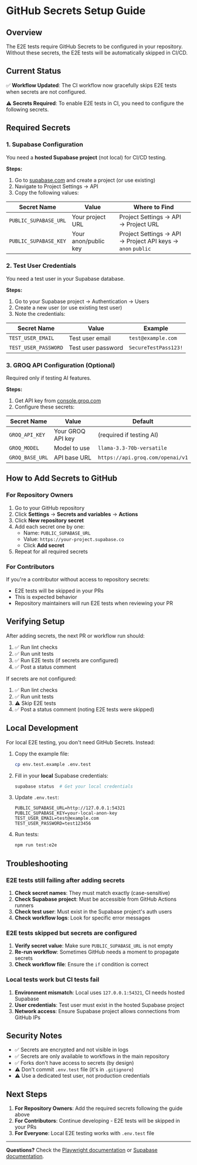 # GitHub Secrets Setup Guide

## Overview

The E2E tests require GitHub Secrets to be configured in your repository. Without these secrets, the E2E tests will be automatically skipped in CI/CD.

## Current Status

✅ **Workflow Updated**: The CI workflow now gracefully skips E2E tests when secrets are not configured.

⚠️ **Secrets Required**: To enable E2E tests in CI, you need to configure the following secrets.

## Required Secrets

### 1. Supabase Configuration

You need a **hosted Supabase project** (not local) for CI/CD testing.

**Steps:**
1. Go to [supabase.com](https://supabase.com) and create a project (or use existing)
2. Navigate to Project Settings → API
3. Copy the following values:

| Secret Name | Value | Where to Find |
|------------|-------|---------------|
| `PUBLIC_SUPABASE_URL` | Your project URL | Project Settings → API → Project URL |
| `PUBLIC_SUPABASE_KEY` | Your anon/public key | Project Settings → API → Project API keys → `anon` `public` |

### 2. Test User Credentials

You need a test user in your Supabase database.

**Steps:**
1. Go to your Supabase project → Authentication → Users
2. Create a new user (or use existing test user)
3. Note the credentials:

| Secret Name | Value | Example |
|------------|-------|---------|
| `TEST_USER_EMAIL` | Test user email | `test@example.com` |
| `TEST_USER_PASSWORD` | Test user password | `SecureTestPass123!` |

### 3. GROQ API Configuration (Optional)

Required only if testing AI features.

**Steps:**
1. Get API key from [console.groq.com](https://console.groq.com)
2. Configure these secrets:

| Secret Name | Value | Default |
|------------|-------|---------|
| `GROQ_API_KEY` | Your GROQ API key | (required if testing AI) |
| `GROQ_MODEL` | Model to use | `llama-3.3-70b-versatile` |
| `GROQ_BASE_URL` | API base URL | `https://api.groq.com/openai/v1` |

## How to Add Secrets to GitHub

### For Repository Owners

1. Go to your GitHub repository
2. Click **Settings** → **Secrets and variables** → **Actions**
3. Click **New repository secret**
4. Add each secret one by one:
   - Name: `PUBLIC_SUPABASE_URL`
   - Value: `https://your-project.supabase.co`
   - Click **Add secret**
5. Repeat for all required secrets

### For Contributors

If you're a contributor without access to repository secrets:
- E2E tests will be skipped in your PRs
- This is expected behavior
- Repository maintainers will run E2E tests when reviewing your PR

## Verifying Setup

After adding secrets, the next PR or workflow run should:

1. ✅ Run lint checks
2. ✅ Run unit tests
3. ✅ Run E2E tests (if secrets are configured)
4. ✅ Post a status comment

If secrets are not configured:
1. ✅ Run lint checks
2. ✅ Run unit tests
3. ⚠️ Skip E2E tests
4. ✅ Post a status comment (noting E2E tests were skipped)

## Local Development

For local E2E testing, you don't need GitHub Secrets. Instead:

1. Copy the example file:
   ```bash
   cp env.test.example .env.test
   ```

2. Fill in your **local** Supabase credentials:
   ```bash
   supabase status  # Get your local credentials
   ```

3. Update `.env.test`:
   ```env
   PUBLIC_SUPABASE_URL=http://127.0.0.1:54321
   PUBLIC_SUPABASE_KEY=your-local-anon-key
   TEST_USER_EMAIL=test@example.com
   TEST_USER_PASSWORD=test123456
   ```

4. Run tests:
   ```bash
   npm run test:e2e
   ```

## Troubleshooting

### E2E tests still failing after adding secrets

1. **Check secret names**: They must match exactly (case-sensitive)
2. **Check Supabase project**: Must be accessible from GitHub Actions runners
3. **Check test user**: Must exist in the Supabase project's auth users
4. **Check workflow logs**: Look for specific error messages

### E2E tests skipped but secrets are configured

1. **Verify secret value**: Make sure `PUBLIC_SUPABASE_URL` is not empty
2. **Re-run workflow**: Sometimes GitHub needs a moment to propagate secrets
3. **Check workflow file**: Ensure the `if` condition is correct

### Local tests work but CI tests fail

1. **Environment mismatch**: Local uses `127.0.0.1:54321`, CI needs hosted Supabase
2. **User credentials**: Test user must exist in the hosted Supabase project
3. **Network access**: Ensure Supabase project allows connections from GitHub IPs

## Security Notes

- ✅ Secrets are encrypted and not visible in logs
- ✅ Secrets are only available to workflows in the main repository
- ✅ Forks don't have access to secrets (by design)
- ⚠️ Don't commit `.env.test` file (it's in `.gitignore`)
- ⚠️ Use a dedicated test user, not production credentials

## Next Steps

1. **For Repository Owners**: Add the required secrets following the guide above
2. **For Contributors**: Continue developing - E2E tests will be skipped in your PRs
3. **For Everyone**: Local E2E testing works with `.env.test` file

---

**Questions?** Check the [Playwright documentation](https://playwright.dev/) or [Supabase documentation](https://supabase.com/docs).

